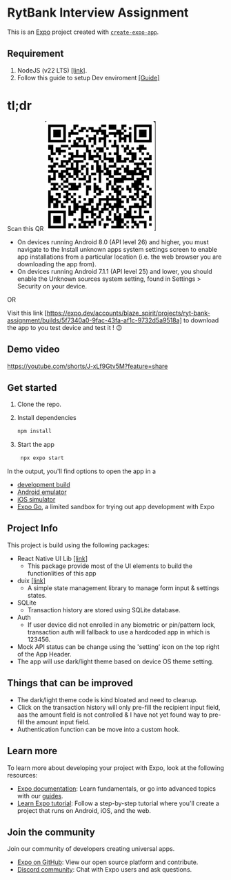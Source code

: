 # RytBank Interview Assignment

This is an [Expo](https://expo.dev) project created with [`create-expo-app`](https://www.npmjs.com/package/create-expo-app).

## Requirement

1. NodeJS (v22 LTS) [[link]](https://nodejs.org/en/download).
2. Follow this guide to setup Dev enviroment [[Guide]](https://docs.expo.dev/get-started/set-up-your-environment/)

# tl;dr

Scan this QR
![Download](https://github.com/alex-yongkw/ryt-bank-assignment/blob/main/docs/apk-download.png?raw=true)

- On devices running Android 8.0 (API level 26) and higher, you must navigate to the Install unknown apps system settings screen to enable app installations from a particular location (i.e. the web browser you are downloading the app from).
- On devices running Android 7.1.1 (API level 25) and lower, you should enable the Unknown sources system setting, found in Settings > Security on your device.

OR

Visit this link [https://expo.dev/accounts/blaze_spirit/projects/ryt-bank-assignment/builds/5f7340a0-9fac-43fa-af1c-9732d5a9518a] to download the app to you test device and test it ! 😉

## Demo video

https://youtube.com/shorts/J-xLf9Gtv5M?feature=share

## Get started

1. Clone the repo.

2. Install dependencies

   ```bash
   npm install
   ```

3. Start the app

   ```bash
    npx expo start
   ```

In the output, you'll find options to open the app in a

- [development build](https://docs.expo.dev/develop/development-builds/introduction/)
- [Android emulator](https://docs.expo.dev/workflow/android-studio-emulator/)
- [iOS simulator](https://docs.expo.dev/workflow/ios-simulator/)
- [Expo Go](https://expo.dev/go), a limited sandbox for trying out app development with Expo

## Project Info

This project is build using the following packages:

- React Native UI Lib [[link]](https://wix.github.io/react-native-ui-lib/)
  - This package provide most of the UI elements to build the functionlities of this app
- duix [[link]](https://github.com/BrodaNoel/duix)
  - A simple state management library to manage form input & settings states.
- SQLite
  - Transaction history are stored using SQLite database.
- Auth
  - If user device did not enrolled in any biometric or pin/pattern lock, transaction auth will fallback to use a hardcoded app in which is 123456.
- Mock API status can be change using the 'setting' icon on the top right of the App Header.
- The app will use dark/light theme based on device OS theme setting.

## Things that can be improved

- The dark/light theme code is kind bloated and need to cleanup.
- Click on the transaction history will only pre-fill the recipient input field, aas the amount field is not controlled & I have not yet found way to pre-fill the amount input field.
- Authentication function can be move into a custom hook.

## Learn more

To learn more about developing your project with Expo, look at the following resources:

- [Expo documentation](https://docs.expo.dev/): Learn fundamentals, or go into advanced topics with our [guides](https://docs.expo.dev/guides).
- [Learn Expo tutorial](https://docs.expo.dev/tutorial/introduction/): Follow a step-by-step tutorial where you'll create a project that runs on Android, iOS, and the web.

## Join the community

Join our community of developers creating universal apps.

- [Expo on GitHub](https://github.com/expo/expo): View our open source platform and contribute.
- [Discord community](https://chat.expo.dev): Chat with Expo users and ask questions.
